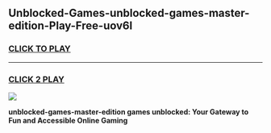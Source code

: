 
## Unblocked-Games-unblocked-games-master-edition-Play-Free-uov6l
<h3>
<a href="https://premium76.site?title=unblocked-games-master-edition&ref=10A">CLICK TO PLAY</a></h3>
<hr>

<h3>
<a href="https://premium76.site?title=unblocked-games-master-edition&ref=10A">CLICK 2 PLAY</a>
  
</h3>

<a href="https://premium76.site?title=unblocked-games-master-edition&ref=10A"><img src="https://clearcache.store/games.png"></a>


**unblocked-games-master-edition games unblocked: Your Gateway to Fun and Accessible Online Gaming**
